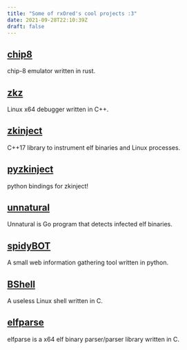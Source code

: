 ```yaml
---
title: "Some of rxOred's cool projects :3"
date: 2021-09-28T22:10:39Z
draft: false
---
```


## [chip8](https://github.com/rxOred/chip8)

chip-8 emulator written in rust.

## [zkz](https://github.com/rxOred/zkz)

Linux x64 debugger written in C++.

## [zkinject](https://github.com/rxOred/zkinject)

C++17 library to instrument elf binaries and Linux processes. 

## [pyzkinject](https://github.com/rxOred/pyzkinject)

python bindings for zkinject!

## [unnatural](https://github.com/rxOred/unnatural)

Unnatural is Go program that detects infected elf binaries. 

## [spidyBOT](https://github.com/rxOred/spidyBOT)

A small web information gathering tool written in python.

## [BShell](https://github.com/rxOred/Bshell)

A useless Linux shell written in C.

## [elfparse](https://github.com/rxOred/elfparse)

elfparse is a x64 elf binary parser/parser library written in C. 
